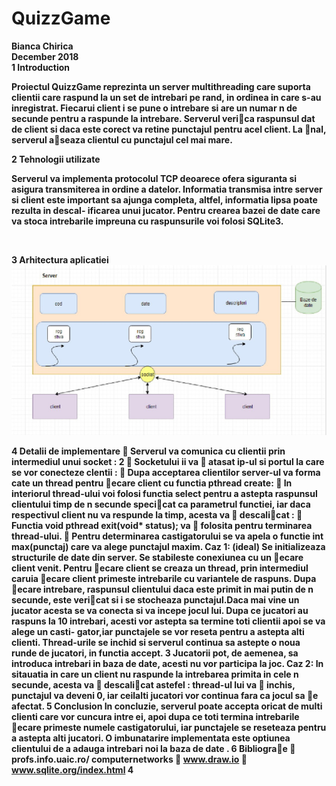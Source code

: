 <h1>QuizzGame </h1>
<b>
Bianca Chirica<br>
December 2018<br>
</b>
<b>1 Introduction <b> <br>
<p>Proiectul QuizzGame reprezinta un server multithreading care suporta clientii
care raspund la un set de intrebari pe rand, in ordinea in care s-au inregistrat.
Fiecarui client i se pune o intrebare si are un numar n de secunde pentru a
raspunde la intrebare. Serverul verica raspunsul dat de client si daca este
corect va retine punctajul pentru acel client. La nal, serverul aseaza clientul
cu punctajul cel mai mare.<br>
  </p>
  
<b>2 Tehnologii utilizate</b><br>
<p>Serverul va implementa protocolul TCP deoarece ofera siguranta si asigura
transmiterea in ordine a datelor. Informatia transmisa intre server si client este
important sa ajunga completa, altfel, informatia lipsa poate rezulta in descal-
ificarea unui jucator. Pentru crearea bazei de date care va stoca intrebarile
impreuna cu raspunsurile voi folosi SQLite3.
  </p> <br>
  
<b>3 Arhitectura aplicatiei</b>
<br>
<img src="arhitectura.jpg" alt="Schema-Arhitectura aplicatiei">
<br>

4 Detalii de implementare
 Serverul va comunica cu clientii prin intermediul unui socket :
2
 Socketului ii va  atasat ip-ul si portul la care se vor conecteze clentii :
 Dupa acceptarea clientilor server-ul va forma cate un thread pentru ecare
client cu functia pthread create:
 In interiorul thread-ului voi folosi functia select pentru a astepta raspunsul
clientului timp de n secunde specicat ca parametrul functiei, iar daca
respectivul client nu va respunde la timp, acesta va  descalicat :
 Functia void pthread exit(void* status); va  folosita pentru terminarea
thread-ului.
 Pentru determinarea castigatorului se va apela o functie int max(punctaj)
care va alege punctajul maxim.
Caz 1: (ideal) Se initializeaza structurile de date din server. Se stabileste
conexiunea cu un ecare client venit. Pentru ecare client se creaza un thread,
prin intermediul caruia ecare client primeste intrebarile cu variantele de raspuns.
Dupa ecare intrebare, raspunsul clientului daca este primit in mai putin de n
secunde, este vericat si i se stocheaza punctajul.Daca mai vine un jucator
acesta se va conecta si va incepe jocul lui. Dupa ce jucatori au raspuns la 10
intrebari, acesti vor astepta sa termine toti clientii apoi se va alege un casti-
gator,iar punctajele se vor reseta pentru a astepta alti clienti. Thread-urile se
inchid si serverul continua sa astepte o noua runde de jucatori, in functia accept.
3
Jucatorii pot, de aemenea, sa introduca intrebari in baza de date, acesti nu vor
participa la joc.
Caz 2: In sitauatia in care un client nu raspunde la intrebarea primita in cele
n secunde, acesta va  descalicat astefel : thread-ul lui va  inchis, punctajul
va deveni 0, iar ceilalti jucatori vor continua fara ca jocul sa e afectat.
5 Conclusion
In concluzie, serverul poate accepta oricat de multi clienti care vor cuncura intre
ei, apoi dupa ce toti termina intrebarile ecare primeste numele castigatorului,
iar punctajele se reseteaza pentru a astepta alti jucatori.
O imbunatarire implementata este optiunea clientului de a adauga intrebari noi
la baza de date .
6 Bibliograe
 profs.info.uaic.ro/ computernetworks
 www.draw.io
 www.sqlite.org/index.html
4
